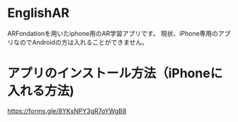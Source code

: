 # EnglishAR
ARFondationを用いたiphone用のAR学習アプリです。
現状、iPhone専用のアプリなのでAndroidの方は入れることができません。

# アプリのインストール方法（iPhoneに入れる方法)
https://forms.gle/8YKsNPY3gR7oYWgB8
